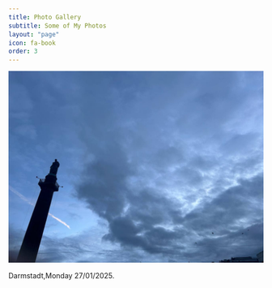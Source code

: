 ```yaml
---
title: Photo Gallery
subtitle: Some of My Photos
layout: "page"
icon: fa-book
order: 3
---
```


<a href="#" class="image featured"><img src="assets/images/test1.jpg" alt="" /></a>

Darmstadt,Monday 27/01/2025.
